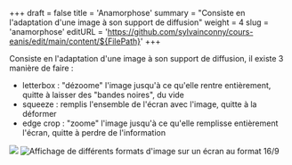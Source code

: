 +++
draft = false
title = 'Anamorphose'
summary = "Consiste en l'adaptation d'une image à son support de diffusion"
weight = 4
slug = 'anamorphose'
editURL = 'https://github.com/sylvainconny/cours-eanis/edit/main/content/${FilePath}'
+++

Consiste en l'adaptation d'une image à son support de diffusion, il existe 3 manière de faire :

* letterbox : "dézoome" l'image jusqu'à ce qu'elle rentre entièrement, quitte à laisser des "bandes noires", du vide
* squeeze : remplis l'ensemble de l'écran avec l'image, quitte à la déformer
* edge crop : "zoome" l'image jusqu'à ce qu'elle remplisse entièrement l'écran, quitte à perdre de l'information

![](https://upload.wikimedia.org/wikipedia/commons/thumb/4/4b/Illustration_anamorph_letterbox.jpg/800px-Illustration_anamorph_letterbox.jpg)
![Affichage de différents formats d'image sur un écran au format 16/9](https://upload.wikimedia.org/wikipedia/commons/2/22/Format_Image_Television_Cinema.jpg)